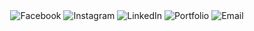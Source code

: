 <div align="center">
  <!-- Facebook -->
  <a href="https://facebook.com/profile.php?id=100093050435995" target="_blank" style="text-decoration: none;">
    <img src="https://img.shields.io/badge/Facebook-1877F2?style=for-the-badge&logo=facebook&logoColor=white&color=006d32" alt="Facebook"/>
  </a>

  <!-- Instagram -->
  <a href="https://instagram.com/yourprofile" target="_blank" style="text-decoration: none;">
    <img src="https://img.shields.io/badge/Instagram-E4405F?style=for-the-badge&logo=instagram&logoColor=white&color=006d32" alt="Instagram"/>
  </a>

  <!-- LinkedIn -->
  <a href="https://linkedin.com/in/bryanlomerio" target="_blank" style="text-decoration: none;">
    <img src="https://img.shields.io/badge/LinkedIn-0A66C2?style=for-the-badge&logo=linkedin&logoColor=white&color=006d32" alt="LinkedIn"/>
  </a>

  <!-- Portfolio -->
  <a href="https://lomerio.cloud" target="_blank" style="text-decoration: none;">
    <img src="https://img.shields.io/badge/Portfolio-000000?style=for-the-badge&logo=About&logoColor=white&color=006d32" alt="Portfolio"/>
  </a>

  <!-- Email -->
  <a href="mailto:bryanlomerioanino@gmail.com" target="_blank" style="text-decoration: none;">
    <img src="https://img.shields.io/badge/Email-D14836?style=for-the-badge&logo=gmail&logoColor=white&color=006d32" alt="Email"/>
  </a>
</div>

